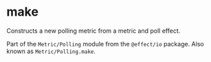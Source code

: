 # make

Constructs a new polling metric from a metric and poll effect.

Part of the `Metric/Polling` module from the `@effect/io` package. Also known as `Metric/Polling.make`.
